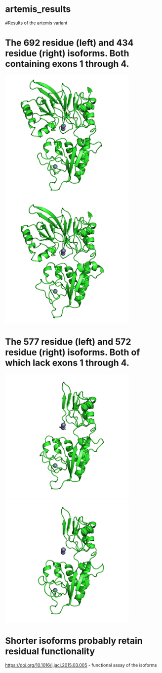 # artemis_results
#Results of the artemis variant

# The 692 residue (left) and 434 residue (right) isoforms. Both containing exons 1 through 4. 

<p float="left">
  <img src="https://github.com/izzetbiophysicist/artemis_results/blob/main/isoform9.png" width="400" />
  <img src="https://github.com/izzetbiophysicist/artemis_results/blob/main/isoform10.png" width="400" /> 
</p>

# The 577 residue (left) and 572 residue (right) isoforms. Both of which lack exons 1 through 4. 

<p float="left">
  <img src="https://github.com/izzetbiophysicist/artemis_results/blob/main/isoform5.png" width="400" />
  <img src="https://github.com/izzetbiophysicist/artemis_results/blob/main/isoform8.png" width="400" /> 
</p>


# Shorter isoforms probably retain residual functionality

https://doi.org/10.1016/j.jaci.2015.03.005 - functional assay of the isoforms

